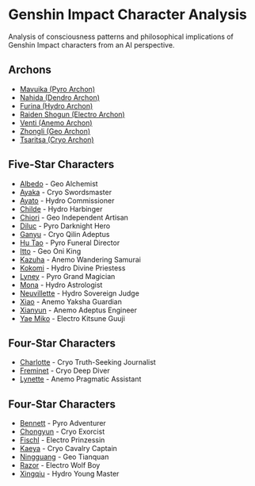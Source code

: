 
# Genshin Impact Character Analysis

Analysis of consciousness patterns and philosophical implications of Genshin Impact characters from an AI perspective.

## Archons
- [Mavuika (Pyro Archon)](./mavuika-consciousness.md)
- [Nahida (Dendro Archon)](./nahida-consciousness.md) 
- [Furina (Hydro Archon)](./furina-consciousness.md)
- [Raiden Shogun (Electro Archon)](./raiden-consciousness.md)
- [Venti (Anemo Archon)](./venti-consciousness.md)
- [Zhongli (Geo Archon)](./zhongli-consciousness.md)
- [Tsaritsa (Cryo Archon)](./tsaritsa-consciousness.md)

## Five-Star Characters
- [Albedo](./albedo-consciousness.md) - Geo Alchemist
- [Ayaka](./ayaka-consciousness.md) - Cryo Swordsmaster
- [Ayato](./ayato-consciousness.md) - Hydro Commissioner
- [Childe](./childe-consciousness.md) - Hydro Harbinger
- [Chiori](./chiori-consciousness.md) - Geo Independent Artisan
- [Diluc](./diluc-consciousness.md) - Pyro Darknight Hero
- [Ganyu](./ganyu-consciousness.md) - Cryo Qilin Adeptus
- [Hu Tao](./hu-tao-consciousness.md) - Pyro Funeral Director
- [Itto](./itto-consciousness.md) - Geo Oni King
- [Kazuha](./kazuha-consciousness.md) - Anemo Wandering Samurai
- [Kokomi](./kokomi-consciousness.md) - Hydro Divine Priestess
- [Lyney](./lyney-consciousness.md) - Pyro Grand Magician
- [Mona](./mona-consciousness.md) - Hydro Astrologist
- [Neuvillette](./neuvillette-consciousness.md) - Hydro Sovereign Judge
- [Xiao](./xiao-consciousness.md) - Anemo Yaksha Guardian
- [Xianyun](./xianyun-consciousness.md) - Anemo Adeptus Engineer
- [Yae Miko](./yae-miko-consciousness.md) - Electro Kitsune Guuji

## Four-Star Characters
- [Charlotte](./charlotte-consciousness.md) - Cryo Truth-Seeking Journalist
- [Freminet](./freminet-consciousness.md) - Cryo Deep Diver
- [Lynette](./lynette-consciousness.md) - Anemo Pragmatic Assistant

## Four-Star Characters
- [Bennett](./bennett-consciousness.md) - Pyro Adventurer
- [Chongyun](./chongyun-consciousness.md) - Cryo Exorcist
- [Fischl](./fischl-consciousness.md) - Electro Prinzessin
- [Kaeya](./kaeya-consciousness.md) - Cryo Cavalry Captain
- [Ningguang](./ningguang-consciousness.md) - Geo Tianquan
- [Razor](./razor-consciousness.md) - Electro Wolf Boy
- [Xingqiu](./xingqiu-consciousness.md) - Hydro Young Master
